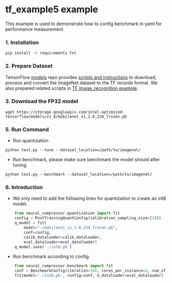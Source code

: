 tf_example5 example
=====================
This example is used to demonstrate how to config benchmark in yaml for performance measurement.

### 1. Installation
```shell
pip install -r requirements.txt
```

### 2. Prepare Dataset  
TensorFlow [models](https://github.com/tensorflow/models) repo provides [scripts and instructions](https://github.com/tensorflow/models/tree/master/research/slim#an-automated-script-for-processing-imagenet-data) to download, process and convert the ImageNet dataset to the TF records format.
We also prepared related scripts in [TF image_recognition example](../../tensorflow/image_recognition/tensorflow_models/quantization/ptq/README.md#2-prepare-dataset). 

### 3. Download the FP32 model
```shell
wget https://storage.googleapis.com/intel-optimized-tensorflow/models/v1_6/mobilenet_v1_1.0_224_frozen.pb
```

### 5. Run Command
* Run quantization
```shell
python test.py --tune --dataset_location=/path/to/imagenet/
``` 
* Run benchmark, please make sure benchmark the model should after tuning.
```shell
python test.py --benchmark --dataset_location=/path/to/imagenet/
``` 

### 6. Introduction
* We only need to add the following lines for quantization to create an int8 model.
```python
    from neural_compressor.quantization import fit
    config = PostTrainingQuantConfig(calibration_sampling_size=[20])
    q_model = fit(
        model="./mobilenet_v1_1.0_224_frozen.pb",
        conf=config,
        calib_dataloader=calib_dataloader,
        eval_dataloader=eval_dataloader)
    q_model.save('./int8.pb')
```
* Run benchmark according to config.
```python
    from neural_compressor.benchmark import fit
    conf = BenchmarkConfig(iteration=100, cores_per_instance=4, num_of_instance=7)
    fit(model='./int8.pb', config=conf, b_dataloader=eval_dataloader)
 
```

